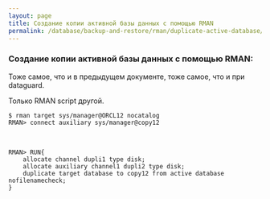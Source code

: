 ```yaml
---
layout: page
title: Создание копии активной базы данных с помощью RMAN
permalink: /database/backup-and-restore/rman/duplicate-active-database/
---
```


### Создание копии активной базы данных с помощью RMAN:

Тоже самое, что и в предыдущем документе, тоже самое, что и при dataguard.

Только RMAN script другой.

    $ rman target sys/manager@ORCL12 nocatalog
    RMAN> connect auxiliary sys/manager@copy12

<br/>

    RMAN> RUN{
        allocate channel dupli1 type disk;
        allocate auxiliary channel1 dupli2 type disk;
        duplicate target database to copy12 from active database nofilenamecheck;
    }
